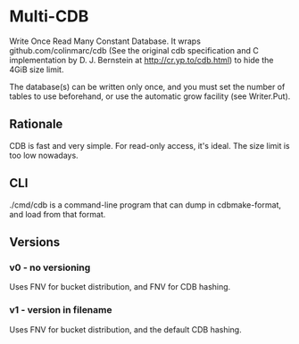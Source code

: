 # Multi-CDB
Write Once Read Many Constant Database.
It wraps github.com/colinmarc/cdb 
(See the original cdb specification and C implementation by D. J. Bernstein at http://cr.yp.to/cdb.html)
to hide the 4GiB size limit.

The database(s) can be written only once, and you must set the number of tables to use beforehand,
or use the automatic grow facility (see Writer.Put).

## Rationale
CDB is fast and very simple. For read-only access, it's ideal.
The size limit is too low nowadays.

## CLI
./cmd/cdb is a command-line program that can dump in cdbmake-format, and load from that format.

## Versions
### v0 - no versioning
Uses FNV for bucket distribution, and FNV for CDB hashing.

### v1 - version in filename
Uses FNV for bucket distribution, and the default CDB hashing.
